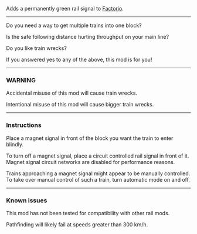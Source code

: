 Adds a permanently green rail signal to [Factorio](https://www.factorio.com).

---

Do you need a way to get multiple trains into one block?

Is the safe following distance hurting throughput on your main line?

Do you like train wrecks?

If you answered yes to any of the above, this mod is for you!

---

### WARNING
Accidental misuse of this mod will cause train wrecks.

Intentional misuse of this mod will cause bigger train wrecks.

---

### Instructions
Place a magnet signal in front of the block you want the train to enter blindly.

To turn off a magnet signal, place a circuit controlled rail signal in front of it. Magnet signal circuit networks are disabled for performance reasons.

Trains approaching a magnet signal might appear to be manually controlled. To take over manual control of such a train, turn automatic mode on and off.

---

### Known issues
This mod has not been tested for compatibility with other rail mods.

Pathfinding will likely fail at speeds greater than 300 km/h.
